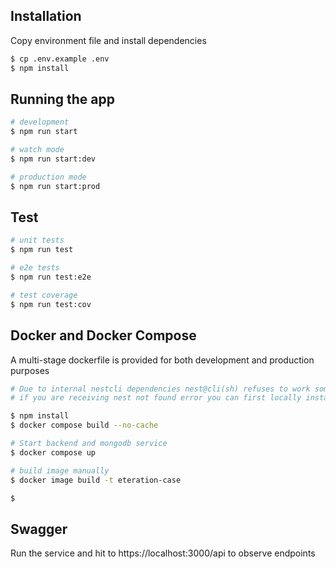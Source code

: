## Installation

Copy environment file and install dependencies

```bash
$ cp .env.example .env
$ npm install
```

## Running the app

```bash
# development
$ npm run start

# watch mode
$ npm run start:dev

# production mode
$ npm run start:prod
```

## Test

```bash
# unit tests
$ npm run test

# e2e tests
$ npm run test:e2e

# test coverage
$ npm run test:cov
```

## Docker and Docker Compose

A multi-stage dockerfile is provided for both development and production purposes

```bash
# Due to internal nestcli dependencies nest@cli(sh) refuses to work sometimes
# if you are receiving nest not found error you can first locally install dependencies and bind volume

$ npm install
$ docker compose build --no-cache

# Start backend and mongodb service
$ docker compose up

# build image manually
$ docker image build -t eteration-case

$

```

## Swagger

Run the service and hit to https://localhost:3000/api to observe endpoints
